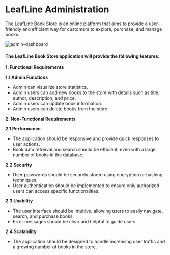 # LeafLine Administration

The LeafLine Book Store is an online platform that aims to provide a user-friendly and efficient way for customers to explore, purchase, and manage books.

![admin-dashboard](https://github.com/hossainchisty/LeafLine-Admin/assets/62835101/405bd0a7-3173-4db5-8691-f0884c8d3c79)


#### The LeafLine Book Store application will provide the following features:

**1. Functional Requirements**

**1.1 Admin Functions**

- Admin can visualize store statistics.
- Admin users can add new books to the store with details such as title, author, description, and price.
- Admin users can update book information.
- Admin users can delete books from the store.

**2. Non-Functional Requirements**

**2.1 Performance**

- The application should be responsive and provide quick responses to user actions.
- Book data retrieval and search should be efficient, even with a large number of books in the database.

**2.2 Security**

- User passwords should be securely stored using encryption or hashing techniques.
- User authentication should be implemented to ensure only authorized users can access specific functionalities.

**2.3 Usability**

- The user interface should be intuitive, allowing users to easily navigate, search, and purchase books.
- Error messages should be clear and helpful to guide users.

**2.4 Scalability**

- The application should be designed to handle increasing user traffic and a growing number of books in the store.
